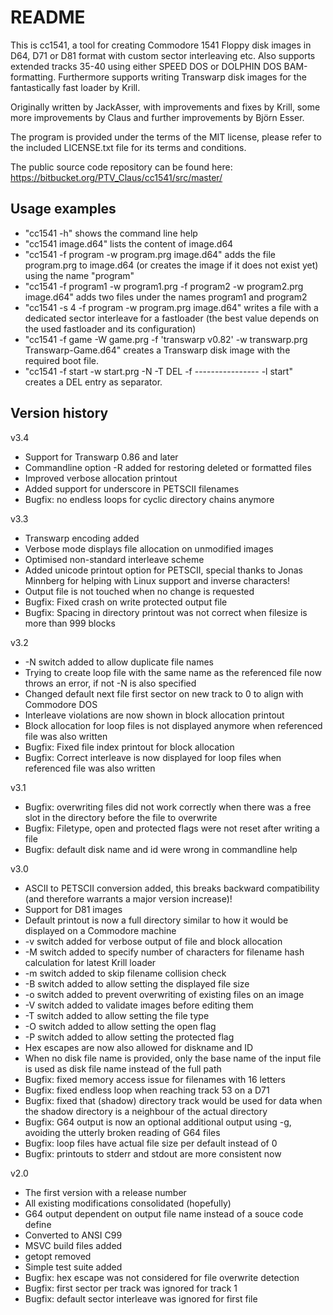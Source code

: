 # README #

This is cc1541, a tool for creating Commodore 1541 Floppy disk
images in D64, D71 or D81 format with custom sector interleaving
etc.  Also supports extended tracks 35-40 using either SPEED DOS or
DOLPHIN DOS BAM-formatting. Furthermore supports writing Transwarp
disk images for the fantastically fast loader by Krill.

Originally written by JackAsser, with improvements and fixes by
Krill, some more improvements by Claus and further improvements by
Björn Esser.

The program is provided under the terms of the MIT license, please
refer to the included LICENSE.txt file for its terms and conditions.

The public source code repository can be found here:
https://bitbucket.org/PTV_Claus/cc1541/src/master/

## Usage examples ##

* "cc1541 -h" shows the command line help
* "cc1541 image.d64" lists the content of image.d64
* "cc1541 -f program -w program.prg image.d64" adds the file
  program.prg to image.d64 (or creates the image if it does not
  exist yet) using the name "program"
* "cc1541 -f program1 -w program1.prg -f program2 -w program2.prg
  image.d64" adds two files under the names program1 and program2
* "cc1541 -s 4 -f program -w program.prg image.d64" writes a file
  with a dedicated sector interleave for a fastloader (the best
  value depends on the used fastloader and its configuration)
* "cc1541 -f game -W game.prg -f 'transwarp v0.82' -w transwarp.prg
  Transwarp-Game.d64" creates a Transwarp disk image with the
  required boot file.
* "cc1541 -f start -w start.prg -N -T DEL -f ---------------- -l
  start" creates a DEL entry as separator.

## Version history ##

v3.4

* Support for Transwarp 0.86 and later
* Commandline option -R added for restoring deleted or formatted 
  files
* Improved verbose allocation printout
* Added support for underscore in PETSCII filenames
* Bugfix: no endless loops for cyclic directory chains anymore

v3.3

* Transwarp encoding added
* Verbose mode displays file allocation on unmodified images
* Optimised non-standard interleave scheme
* Added unicode printout option for PETSCII, special thanks to
  Jonas Minnberg for helping with Linux support and inverse
  characters!
* Output file is not touched when no change is requested
* Bugfix: Fixed crash on write protected output file
* Bugfix: Spacing in directory printout was not correct when
  filesize is more than 999 blocks

v3.2

* -N switch added to allow duplicate file names
* Trying to create loop file with the same name as the referenced
  file now throws an error, if not -N is also specified
* Changed default next file first sector on new track to 0 to align
  with Commodore DOS
* Interleave violations are now shown in block allocation printout
* Block allocation for loop files is not displayed anymore when
  referenced file was also written
* Bugfix: Fixed file index printout for block allocation
* Bugfix: Correct interleave is now displayed for loop files when
  referenced file was also written

v3.1

* Bugfix: overwriting files did not work correctly when there was a
  free slot in the directory before the file to overwrite
* Bugfix: Filetype, open and protected flags were not reset after
  writing a file
* Bugfix: default disk name and id were wrong in commandline help

v3.0

* ASCII to PETSCII conversion added, this breaks backward
  compatibility (and therefore warrants a major version increase)!
* Support for D81 images
* Default printout is now a full directory similar to how it would be
  displayed on a Commodore machine
* -v switch added for verbose output of file and block allocation
* -M switch added to specify number of characters for filename hash
  calculation for latest Krill loader
* -m switch added to skip filename collision check
* -B switch added to allow setting the displayed file size
* -o switch added to prevent overwriting of existing files on an image
* -V switch added to validate images before editing them
* -T switch added to allow setting the file type
* -O switch added to allow setting the open flag
* -P switch added to allow setting the protected flag
* Hex escapes are now also allowed for diskname and ID
* When no disk file name is provided, only the base name of the input
  file is used as disk file name instead of the full path
* Bugfix: fixed memory access issue for filenames with 16 letters
* Bugfix: fixed endless loop when reaching track 53 on a D71
* Bugfix: fixed that (shadow) directory track would be used for data
  when the shadow directory is a neighbour of the actual directory
* Bugfix: G64 output is now an optional additional output using -g,
  avoiding the utterly broken reading of G64 files
* Bugfix: loop files have actual file size per default instead of 0
* Bugfix: printouts to stderr and stdout are more consistent now

v2.0

* The first version with a release number
* All existing modifications consolidated (hopefully)
* G64 output dependent on output file name instead of a souce code
  define
* Converted to ANSI C99
* MSVC build files added
* getopt removed
* Simple test suite added
* Bugfix: hex escape was not considered for file overwrite detection
* Bugfix: first sector per track was ignored for track 1
* Bugfix: default sector interleave was ignored for first file

